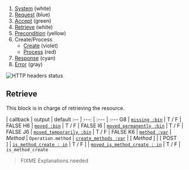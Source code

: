 1. [System](README_system.md) (white)
1. [Request](README_request.md) (blue)
1. [Accept](README_accept.md) (green)
1. [Retrieve](README_retrieve.md) (white)
1. [Precondition](README_precondition.md) (yellow)
1. Create/Process
    * [Create](README_create.md) (violet)
    * [Process](README_process.md) (red)
1. [Response](README_response.md) (cyan)
1. [Error](README_error.md) (gray)

![HTTP headers status](https://rawgithub.com/andreineculau/http-decision-diagram/master/v4/http-decision-diagram-v4.png)

## Retrieve

This block is in charge of retrieving the resource.

 | callback | output | default
:-- | ---: | :--- | :---
G8 | [`missing :bin`](#missing-bin) | T / F | FALSE
H6 | [`moved :bin`](#moved-bin) | T / F | FALSE
I6 | [`moved_permanently :bin`](#moved_permanently-bin) | T / F | FALSE
J6 | [`moved_temporarily :bin`](#moved_temporarily-bin) | T / F | FALSE
K6 | [`method :var`](#method-var) | *Method* | `Operation.method`
 | [`create_methods :var`](#create_methods-var) | [ *Method* ] | [ POST<br>]
 | [`is_method_create : in`](#is_method_create--in) | T / F |
 | [`moved_is_method_create : in`](#moved_is_method_create--in) | T / F | `is_method_create`

> FIXME Explanations needed
